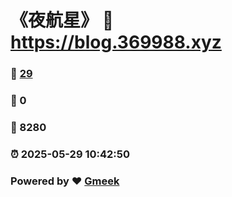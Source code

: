 # 《夜航星》 :link: https://blog.369988.xyz 
### :page_facing_up: [29](https://blog.369988.xyz/tag.html) 
### :speech_balloon: 0 
### :hibiscus: 8280 
### :alarm_clock: 2025-05-29 10:42:50 
### Powered by :heart: [Gmeek](https://github.com/Meekdai/Gmeek)
